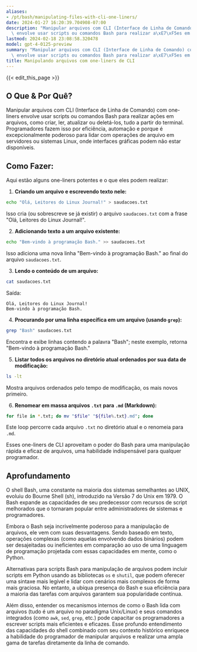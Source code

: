 ```yaml
---
aliases:
- /pt/bash/manipulating-files-with-cli-one-liners/
date: 2024-01-27 16:20:39.704908-07:00
description: "Manipular arquivos com CLI (Interface de Linha de Comando) com one-liners\
  \ envolve usar scripts ou comandos Bash para realizar a\xE7\xF5es em arquivos, como\u2026"
lastmod: 2024-02-18 23:08:58.320478
model: gpt-4-0125-preview
summary: "Manipular arquivos com CLI (Interface de Linha de Comando) com one-liners\
  \ envolve usar scripts ou comandos Bash para realizar a\xE7\xF5es em arquivos, como\u2026"
title: Manipulando arquivos com one-liners de CLI
---
```


{{< edit_this_page >}}

## O Que & Por Quê?

Manipular arquivos com CLI (Interface de Linha de Comando) com one-liners envolve usar scripts ou comandos Bash para realizar ações em arquivos, como criar, ler, atualizar ou deletá-los, tudo a partir do terminal. Programadores fazem isso por eficiência, automação e porque é excepcionalmente poderoso para lidar com operações de arquivo em servidores ou sistemas Linux, onde interfaces gráficas podem não estar disponíveis.

## Como Fazer:

Aqui estão alguns one-liners potentes e o que eles podem realizar:

1. **Criando um arquivo e escrevendo texto nele:**
```Bash
echo "Olá, Leitores do Linux Journal!" > saudacoes.txt
```
Isso cria (ou sobrescreve se já existir) o arquivo `saudacoes.txt` com a frase "Olá, Leitores do Linux Journal!".

2. **Adicionando texto a um arquivo existente:** 
```Bash
echo "Bem-vindo à programação Bash." >> saudacoes.txt
```
Isso adiciona uma nova linha "Bem-vindo à programação Bash." ao final do arquivo `saudacoes.txt`.

3. **Lendo o conteúdo de um arquivo:**
```Bash
cat saudacoes.txt
```
Saída:
```
Olá, Leitores do Linux Journal!
Bem-vindo à programação Bash.
```

4. **Procurando por uma linha específica em um arquivo (usando `grep`):**
```Bash
grep "Bash" saudacoes.txt
```
Encontra e exibe linhas contendo a palavra "Bash"; neste exemplo, retorna "Bem-vindo à programação Bash."

5. **Listar todos os arquivos no diretório atual ordenados por sua data de modificação:**
```Bash
ls -lt
```
Mostra arquivos ordenados pelo tempo de modificação, os mais novos primeiro.

6. **Renomear em massa arquivos `.txt` para `.md` (Markdown):**
```Bash
for file in *.txt; do mv "$file" "${file%.txt}.md"; done
```
Este loop percorre cada arquivo `.txt` no diretório atual e o renomeia para `.md`.

Esses one-liners de CLI aproveitam o poder do Bash para uma manipulação rápida e eficaz de arquivos, uma habilidade indispensável para qualquer programador.

## Aprofundamento

O shell Bash, uma constante na maioria dos sistemas semelhantes ao UNIX, evoluiu do Bourne Shell (sh), introduzido na Versão 7 do Unix em 1979. O Bash expande as capacidades de seu predecessor com recursos de script melhorados que o tornaram popular entre administradores de sistemas e programadores.

Embora o Bash seja incrivelmente poderoso para a manipulação de arquivos, ele vem com suas desvantagens. Sendo baseado em texto, operações complexas (como aquelas envolvendo dados binários) podem ser desajeitadas ou ineficientes em comparação ao uso de uma linguagem de programação projetada com essas capacidades em mente, como o Python.

Alternativas para scripts Bash para manipulação de arquivos podem incluir scripts em Python usando as bibliotecas `os` e `shutil`, que podem oferecer uma sintaxe mais legível e lidar com cenários mais complexos de forma mais graciosa. No entanto, a ubíqua presença do Bash e sua eficiência para a maioria das tarefas com arquivos garantem sua popularidade contínua.

Além disso, entender os mecanismos internos de como o Bash lida com arquivos (tudo é um arquivo no paradigma Unix/Linux) e seus comandos integrados (como `awk`, `sed`, `grep`, etc.) pode capacitar os programadores a escrever scripts mais eficientes e eficazes. Esse profundo entendimento das capacidades do shell combinado com seu contexto histórico enriquece a habilidade do programador de manipular arquivos e realizar uma ampla gama de tarefas diretamente da linha de comando.
